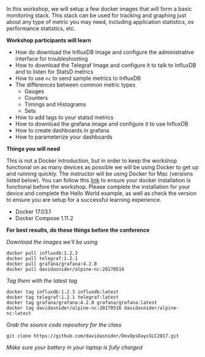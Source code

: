 In this workshop, we will setup a few docker images that will form a basic monitoring stack.
This stack can be used for tracking and graphing just about any type of metric you may need,
including application statistics, os performance statistics, etc.

**Workshop participants will learn**

* How do download the InfluxDB Image and configure the administrative interface for troubleshooting
* How to download the Telegraf Image and configure it to talk to InfluxDB and to listen for StatsD metrics
* How to use `nc` to send sample metrics to InfluxDB
* The differences between common metric types
    * Gauges
    * Counters
    * Timings and Histograms
    * Sets
* How to add tags to your statsd metrics
* How to download the grafana image and configure it to use InfluxDB
* How to create dashboards in grafana
* How to parameterize your dashboards

**Things you will need**

This is not a Docker introduction, but in order to keep the workshop functional on as 
many devices as possible we will be using Docker to get up and running quickly.  The 
instructor will be using Docker for Mac (versions listed below).  You can follow this 
[link](https://docs.docker.com/get-started/#setup) to ensure your docker installation is 
functional before the workshop.  Please complete the installation for your device and 
complete the Hello World example, as well as check the version to ensure you are setup
for a successful learning experience.

* Docker 17.03.1
* Docker Compose 1.11.2

**For best results, do these things before the conference**

*Download the images we'll be using*
```
docker pull influxdb:1.2.3
docker pull telegraf:1.2.1
docker pull grafana/grafana:4.2.0
docker pull davidasnider/alpine-nc:20170516
```
*Tag them with the latest tag*
```
docker tag influxdb:1.2.3 influxdb:latest
docker tag telegraf:1.2.1 telegraf:latest
docker tag grafana/grafana:4.2.0 grafana/grafana:latest
docker tag davidasnider/alpine-nc:20170516 davidasnider/alpine-nc:latest
```
*Grab the source code repository for the class*
```
git clone https://github.com/davidasnider/DevOpsDaysSLC2017.git
```

*Make sure your battery in your laptop is fully charged*
